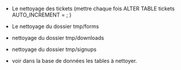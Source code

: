 * Le nettoyage des tickets (mettre chaque fois ALTER TABLE tickets AUTO_INCREMENT = <val>; )
* Le nettoyage du dossier tmp/forms
* nettoyage du dossier tmp/downloads
* nettoyage du dossier tmp/signups

* voir dans la base de données les tables à nettoyer.
